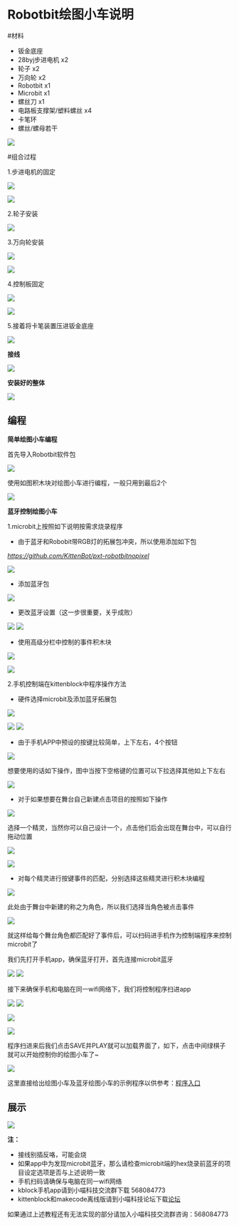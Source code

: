 # Robotbit绘图小车说明

#材料

- 钣金底座
- 28byj步进电机 x2
- 轮子 x2
- 万向轮 x2
- Robotbit x1
- Microbit x1
- 螺丝刀 x1
- 电路板支撑架/塑料螺丝 x4
- 卡笔环
- 螺丝/螺母若干


![](./huitu/huitu_cailiao.png)

#组合过程

1.步进电机的固定

![](./huitu/bujin_guding1.png)

![](./huitu/bujin_guding2.png)

2.轮子安装

![](./huitu/lunzi.png)

3.万向轮安装

![](./huitu/wanxiang_guding1.png)

![](./huitu/wanxiang_guding2.png)

4.控制板固定

![](./huitu/guding_2.png)

![](./huitu/guding.png)

5.接着将卡笔装置压进钣金底座

![](./huitu/kabihuan.png)

__接线__

![](./huitu/jiexian_1.png)

__安装好的整体__

![](./huitu/zhengti.png)


## 编程

__简单绘图小车编程__

首先导入Robotbit软件包

![](./huitu/daobao.png)

使用如图积木块对绘图小车进行编程，一般只用到最后2个

![](./huitu/biancheng_huitu.png)

__蓝牙控制绘图小车__

1.microbit上按照如下说明按需求烧录程序

- 由于蓝牙和Robobit带RGB灯的拓展包冲突，所以使用添加如下包

_https://github.com/KittenBot/pxt-robotbitnopixel_

![](./huitu/lanyazhunbei_1.png)

- 添加蓝牙包

![](./huitu/lanyazhunbei_2.png)

- 更改蓝牙设置（这一步很重要，关乎成败）

![](./huitu/lanyazhunbei_3.png)
![](./huitu/lanyazhunbei_4.png)

- 使用高级分栏中控制的事件积木块

![](./huitu/lanyahuitu_1.png)

![](./huitu/lanyahuitu_2.png)

2.手机控制端在kittenblock中程序操作方法
 
- 硬件选择microbit及添加蓝牙拓展包

![](./huitu/kongzhizhunbei_5.png)

![](./huitu/kongzhizhunbei_1.png)
![](./huitu/kongzhizhunbei_2.png)

- 由于手机APP中预设的按键比较简单，上下左右，4个按钮

![](./huitu/shoujiduan_3.png)

想要使用的话如下操作，图中当按下空格键的位置可以下拉选择其他如上下左右

![](./huitu/shoujiduan_4.png)

- 对于如果想要在舞台自己新建点击项目的按照如下操作

![](./huitu/lanyakongzhi_1.png)

选择一个精灵，当然你可以自己设计一个，点击他们后会出现在舞台中，可以自行拖动位置

![](./huitu/lanyakongzhi_2.png)

![](./huitu/lanyakongzhi_3.png)

- 对每个精灵进行按键事件的匹配，分别选择这些精灵进行积木块编程

![](./huitu/lanyakongzhi_4.png)

此处由于舞台中新建的称之为角色，所以我们选择当角色被点击事件

![](./huitu/kongzhizhunbei_3.png)

就这样给每个舞台角色都匹配好了事件后，可以扫码进手机作为控制端程序来控制microbit了

我们先打开手机app，确保蓝牙打开，首先连接microbit蓝牙

![](./huitu/shoujiduan_5.png)
![](./huitu/shoujiduan_6.png)

接下来确保手机和电脑在同一wifi网络下，我们将控制程序扫进app

![](./huitu/erweima_1.png)
![](./huitu/erweima_2.png)

![](./huitu/shoujiduan_2.png)

![](./huitu/shoujiduan_1.png)

程序扫进来后我们点击SAVE并PLAY就可以加载界面了，如下，点击中间绿棋子就可以开始控制你的绘图小车了~

![](./huitu/shoujiduan_7.png)


这里直接给出绘图小车及蓝牙绘图小车的示例程序以供参考：[程序入口](http://kittenbot.cn/bbs/forum.php?mod=viewthread&tid=366&extra=page%3D1)

## 展示

![](./huitu/huitu_show.gif)

__注：__

- 接线别插反咯，可能会烧
- 如果app中为发现microbit蓝牙，那么请检查microbit端的hex烧录前蓝牙的项目设定选项是否与上述说明一致
- 手机扫码请确保与电脑在同一wifi网络
- kblock手机app请到小喵科技交流群下载 568084773
- kittenblock和makecode离线版请到小喵科技论坛下载[论坛](http://kittenbot.cn/bbs/forum.php?mod=forumdisplay&fid=37)

如果通过上述教程还有无法实现的部分请加入小喵科技交流群咨询：568084773















